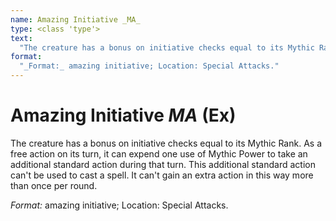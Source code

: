 ```yaml
---
name: Amazing Initiative _MA_
type: <class 'type'>
text:
  "The creature has a bonus on initiative checks equal to its Mythic Rank. As a free action on its turn, it can expend one use of Mythic Power to take an additional standard action during that turn. This additional standard action can't be used to cast a spell. It can't gain an extra action in this way more than once per round."
format:
  "_Format:_ amazing initiative; Location: Special Attacks."
---
```

 
# Amazing Initiative _MA_ (Ex)
The creature has a bonus on initiative checks equal to its Mythic Rank. As a free action on its turn, it can expend one use of Mythic Power to take an additional standard action during that turn. This additional standard action can't be used to cast a spell. It can't gain an extra action in this way more than once per round.

_Format:_ amazing initiative; Location: Special Attacks.